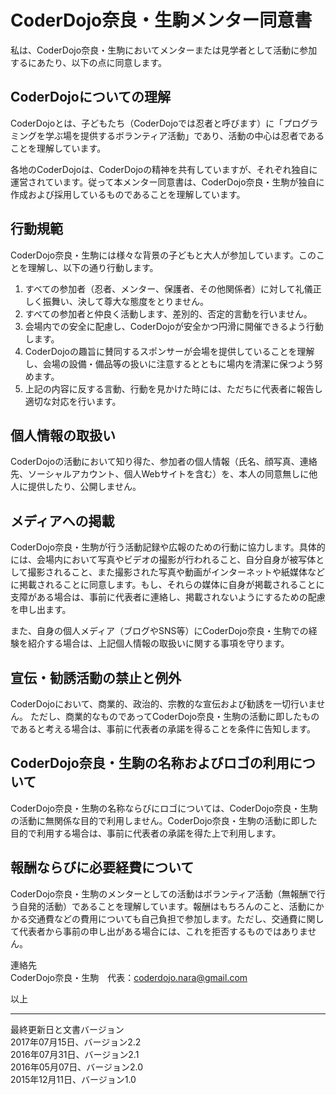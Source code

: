 # CoderDojo奈良・生駒メンター同意書
私は、CoderDojo奈良・生駒においてメンターまたは見学者として活動に参加するにあたり、以下の点に同意します。

## CoderDojoについての理解
CoderDojoとは、子どもたち（CoderDojoでは忍者と呼びます）に「プログラミングを学ぶ場を提供するボランティア活動」であり、活動の中心は忍者であることを理解しています。

各地のCoderDojoは、CoderDojoの精神を共有していますが、それぞれ独自に運営されています。従って本メンター同意書は、CoderDojo奈良・生駒が独自に作成および採用しているものであることを理解しています。


## 行動規範
CoderDojo奈良・生駒には様々な背景の子どもと大人が参加しています。このことを理解し、以下の通り行動します。

1. すべての参加者（忍者、メンター、保護者、その他関係者）に対して礼儀正しく振舞い、決して尊大な態度をとりません。
1. すべての参加者と仲良く活動します、差別的、否定的言動を行いません。
1. 会場内での安全に配慮し、CoderDojoが安全かつ円滑に開催できるよう行動します。
1. CoderDojoの趣旨に賛同するスポンサーが会場を提供していることを理解し、会場の設備・備品等の扱いに注意するとともに場内を清潔に保つよう努めます。
1. 上記の内容に反する言動、行動を見かけた時には、ただちに代表者に報告し適切な対応を行います。


## 個人情報の取扱い
CoderDojoの活動において知り得た、参加者の個人情報（氏名、顔写真、連絡先、ソーシャルアカウント、個人Webサイトを含む）を、本人の同意無しに他人に提供したり、公開しません。


## メディアへの掲載
CoderDojo奈良・生駒が行う活動記録や広報のための行動に協力します。具体的には、会場内において写真やビデオの撮影が行われること、自分自身が被写体として撮影されること、また撮影された写真や動画がインターネットや紙媒体などに掲載されることに同意します。もし、それらの媒体に自身が掲載されることに支障がある場合は、事前に代表者に連絡し、掲載されないようにするための配慮を申し出ます。

また、自身の個人メディア（ブログやSNS等）にCoderDojo奈良・生駒での経験を紹介する場合は、上記個人情報の取扱いに関する事項を守ります。

## 宣伝・勧誘活動の禁止と例外
CoderDojoにおいて、商業的、政治的、宗教的な宣伝および勧誘を一切行いません。
ただし、商業的なものであってCoderDojo奈良・生駒の活動に即したものであると考える場合は、事前に代表者の承諾を得ることを条件に告知します。

## CoderDojo奈良・生駒の名称およびロゴの利用について
CoderDojo奈良・生駒の名称ならびにロゴについては、CoderDojo奈良・生駒の活動に無関係な目的で利用しません。CoderDojo奈良・生駒の活動に即した目的で利用する場合は、事前に代表者の承諾を得た上で利用します。


## 報酬ならびに必要経費について
CoderDojo奈良・生駒のメンターとしての活動はボランティア活動（無報酬で行う自発的活動）であることを理解しています。報酬はもちろんのこと、活動にかかる交通費などの費用についても自己負担で参加します。ただし、交通費に関して代表者から事前の申し出がある場合には、これを拒否するものではありません。

連絡先  
CoderDojo奈良・生駒　代表：coderdojo.nara@gmail.com

以上

***
最終更新日と文書バージョン  
2017年07月15日、バージョン2.2  
2016年07月31日、バージョン2.1  
2016年05月07日、バージョン2.0  
2015年12月11日、バージョン1.0